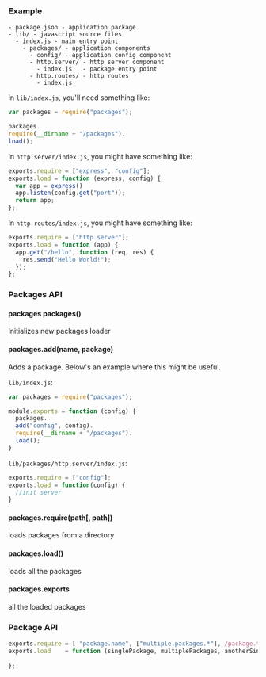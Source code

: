 ### Example

```
- package.json - application package
- lib/ - javascript source files
  - index.js - main entry point
    - packages/ - application components
      - config/ - application config component
      - http.server/ - http server component
        - index.js   - package entry point
      - http.routes/ - http routes
        - index.js   
```

In `lib/index.js`, you'll need something like:

```javascript
var packages = require("packages");

packages.
require(__dirname + "/packages").
load();
```

In `http.server/index.js`, you might have something like:

```javascript
exports.require = ["express", "config"];
exports.load = function (express, config) {
  var app = express()
  app.listen(config.get("port"));
  return app;
};
```

In `http.routes/index.js`, you might have something like:

```javascript
exports.require = ["http.server"];
exports.load = function (app) {
  app.get("/hello", function (req, res) {
    res.send("Hello World!");
  });
};
```

### Packages API

#### packages packages()

Initializes new packages loader

#### packages.add(name, package)

Adds a package. Below's an example where this might be useful.

`lib/index.js`:

```javascript
var packages = require("packages");

module.exports = function (config) {
  packages.
  add("config", config).
  require(__dirname + "/packages").
  load();
}
```

`lib/packages/http.server/index.js`:

```javascript
exports.require = ["config"];
exports.load = function(config) {
  //init server
}
```

#### packages.require(path[, path])

loads packages from a directory

#### packages.load()

loads all the packages 

#### packages.exports

all the loaded packages

### Package API


```javascript
exports.require = [ "package.name", ["multiple.packages.*"], /package.to.match/ ];
exports.load    = function (singlePackage, multiplePackages, anotherSinglePackage, optionalSyncNext) {
  
};
```

